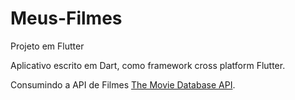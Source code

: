 # Meus-Filmes
Projeto em Flutter

Aplicativo escrito em Dart, como framework cross platform Flutter.

Consumindo a API de Filmes [The Movie Database API](https://developers.themoviedb.org/3/movies/get-popular-movies). 

